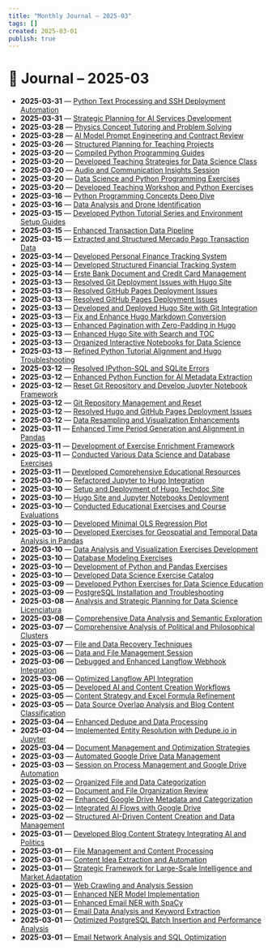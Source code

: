 ```yaml
---
title: "Monthly Journal – 2025-03"
tags: []
created: 2025-03-01
publish: true
---
```


# 📅 Journal – 2025-03

- **2025-03-31** — [Python Text Processing and SSH Deployment Automation](../Dev/2025-03-31_Python_Text_Processing_and_SSH_Deployment_Automati.md)
- **2025-03-31** — [Strategic Planning for AI Services Development](../Business/2025-03-31_Strategic_Planning_for_AI_Services_Development.md)
- **2025-03-28** — [Physics Concept Tutoring and Problem Solving](../Teaching/2025-03-28_Physics_Concept_Tutoring_and_Problem_Solving.md)
- **2025-03-28** — [AI Model Prompt Engineering and Contract Review](../Dev/2025-03-28_AI_Model_Prompt_Engineering_and_Contract_Review.md)
- **2025-03-26** — [Structured Planning for Teaching Projects](../Teaching/2025-03-26_Structured_Planning_for_Teaching_Projects.md)
- **2025-03-20** — [Compiled Python Programming Guides](../Teaching/2025-03-20_Compiled_Python_Programming_Guides.md)
- **2025-03-20** — [Developed Teaching Strategies for Data Science Class](../Teaching/2025-03-20_Developed_Teaching_Strategies_for_Data_Science_Cla.md)
- **2025-03-20** — [Audio and Communication Insights Session](../Teaching/2025-03-20_Audio_and_Communication_Insights_Session.md)
- **2025-03-20** — [Data Science and Python Programming Exercises](../Teaching/2025-03-20_Data_Science_and_Python_Programming_Exercises.md)
- **2025-03-20** — [Developed Teaching Workshop and Python Exercises](../Teaching/2025-03-20_Developed_Teaching_Workshop_and_Python_Exercises.md)
- **2025-03-16** — [Python Programming Concepts Deep Dive](../Teaching/2025-03-16_Python_Programming_Concepts_Deep_Dive.md)
- **2025-03-16** — [Data Analysis and Drone Identification](../Dev/2025-03-16_Data_Analysis_and_Drone_Identification.md)
- **2025-03-15** — [Developed Python Tutorial Series and Environment Setup Guides](../Teaching/2025-03-15_Developed_Python_Tutorial_Series_and_Environment_S.md)
- **2025-03-15** — [Enhanced Transaction Data Pipeline](../Dev/2025-03-15_Enhanced_Transaction_Data_Pipeline.md)
- **2025-03-15** — [Extracted and Structured Mercado Pago Transaction Data](../Accounting/2025-03-15_Extracted_and_Structured_Mercado_Pago_Transaction_.md)
- **2025-03-14** — [Developed Personal Finance Tracking System](../Accounting/2025-03-14_Developed_Personal_Finance_Tracking_System.md)
- **2025-03-14** — [Developed Structured Financial Tracking System](../Accounting/2025-03-14_Developed_Structured_Financial_Tracking_System.md)
- **2025-03-14** — [Erste Bank Document and Credit Card Management](../Accounting/2025-03-14_Erste_Bank_Document_and_Credit_Card_Management.md)
- **2025-03-13** — [Resolved Git Deployment Issues with Hugo Site](../Dev/2025-03-13_Resolved_Git_Deployment_Issues_with_Hugo_Site.md)
- **2025-03-13** — [Resolved GitHub Pages Deployment Issues](../Dev/2025-03-13_Resolved_GitHub_Pages_Deployment_Issues.md)
- **2025-03-13** — [Resolved GitHub Pages Deployment Issues](../Dev/2025-03-13_Resolved_GitHub_Pages_Deployment_Issues.md)
- **2025-03-13** — [Developed and Deployed Hugo Site with Git Integration](../Dev/2025-03-13_Developed_and_Deployed_Hugo_Site_with_Git_Integrat.md)
- **2025-03-13** — [Fix and Enhance Hugo Markdown Conversion](../Dev/2025-03-13_Fix_and_Enhance_Hugo_Markdown_Conversion.md)
- **2025-03-13** — [Enhanced Pagination with Zero-Padding in Hugo](../Dev/2025-03-13_Enhanced_Pagination_with_Zero-Padding_in_Hugo.md)
- **2025-03-13** — [Enhanced Hugo Site with Search and TOC](../Dev/2025-03-13_Enhanced_Hugo_Site_with_Search_and_TOC.md)
- **2025-03-13** — [Organized Interactive Notebooks for Data Science](../Teaching/2025-03-13_Organized_Interactive_Notebooks_for_Data_Science.md)
- **2025-03-13** — [Refined Python Tutorial Alignment and Hugo Troubleshooting](../Dev/2025-03-13_Refined_Python_Tutorial_Alignment_and_Hugo_Trouble.md)
- **2025-03-12** — [Resolved IPython-SQL and SQLite Errors](../Dev/2025-03-12_Resolved_IPython-SQL_and_SQLite_Errors.md)
- **2025-03-12** — [Enhanced Python Function for AI Metadata Extraction](../Dev/2025-03-12_Enhanced_Python_Function_for_AI_Metadata_Extractio.md)
- **2025-03-12** — [Reset Git Repository and Develop Jupyter Notebook Framework](../Teaching/2025-03-12_Reset_Git_Repository_and_Develop_Jupyter_Notebook_.md)
- **2025-03-12** — [Git Repository Management and Reset](../Dev/2025-03-12_Git_Repository_Management_and_Reset.md)
- **2025-03-12** — [Resolved Hugo and GitHub Pages Deployment Issues](../Dev/2025-03-12_Resolved_Hugo_and_GitHub_Pages_Deployment_Issues.md)
- **2025-03-12** — [Data Resampling and Visualization Enhancements](../Dev/2025-03-12_Data_Resampling_and_Visualization_Enhancements.md)
- **2025-03-11** — [Enhanced Time Period Generation and Alignment in Pandas](../Dev/2025-03-11_Enhanced_Time_Period_Generation_and_Alignment_in_P.md)
- **2025-03-11** — [Development of Exercise Enrichment Framework](../Teaching/2025-03-11_Development_of_Exercise_Enrichment_Framework.md)
- **2025-03-11** — [Conducted Various Data Science and Database Exercises](../Teaching/2025-03-11_Conducted_Various_Data_Science_and_Database_Exerci.md)
- **2025-03-11** — [Developed Comprehensive Educational Resources](../Teaching/2025-03-11_Developed_Comprehensive_Educational_Resources.md)
- **2025-03-10** — [Refactored Jupyter to Hugo Integration](../Dev/2025-03-10_Refactored_Jupyter_to_Hugo_Integration.md)
- **2025-03-10** — [Setup and Deployment of Hugo Techdoc Site](../Dev/2025-03-10_Setup_and_Deployment_of_Hugo_Techdoc_Site.md)
- **2025-03-10** — [Hugo Site and Jupyter Notebooks Deployment](../Dev/2025-03-10_Hugo_Site_and_Jupyter_Notebooks_Deployment.md)
- **2025-03-10** — [Conducted Educational Exercises and Course Evaluations](../Teaching/2025-03-10_Conducted_Educational_Exercises_and_Course_Evaluat.md)
- **2025-03-10** — [Developed Minimal OLS Regression Plot](../Dev/2025-03-10_Developed_Minimal_OLS_Regression_Plot.md)
- **2025-03-10** — [Developed Exercises for Geospatial and Temporal Data Analysis in Pandas](../Teaching/2025-03-10_Developed_Exercises_for_Geospatial_and_Temporal_Da.md)
- **2025-03-10** — [Data Analysis and Visualization Exercises Development](../Teaching/2025-03-10_Data_Analysis_and_Visualization_Exercises_Developm.md)
- **2025-03-10** — [Database Modeling Exercises](../Teaching/2025-03-10_Database_Modeling_Exercises.md)
- **2025-03-10** — [Development of Python and Pandas Exercises](../Teaching/2025-03-10_Development_of_Python_and_Pandas_Exercises.md)
- **2025-03-10** — [Developed Data Science Exercise Catalog](../Teaching/2025-03-10_Developed_Data_Science_Exercise_Catalog.md)
- **2025-03-09** — [Developed Python Exercises for Data Science Education](../Teaching/2025-03-09_Developed_Python_Exercises_for_Data_Science_Educat.md)
- **2025-03-09** — [PostgreSQL Installation and Troubleshooting](../Dev/2025-03-09_PostgreSQL_Installation_and_Troubleshooting.md)
- **2025-03-08** — [Analysis and Strategic Planning for Data Science Licenciatura](../Teaching/2025-03-08_Analysis_and_Strategic_Planning_for_Data_Science_L.md)
- **2025-03-08** — [Comprehensive Data Analysis and Semantic Exploration](../Dev/2025-03-08_Comprehensive_Data_Analysis_and_Semantic_Explorati.md)
- **2025-03-07** — [Comprehensive Analysis of Political and Philosophical Clusters](../Dev/2025-03-07_Comprehensive_Analysis_of_Political_and_Philosophi.md)
- **2025-03-07** — [File and Data Recovery Techniques](../Dev/2025-03-07_File_and_Data_Recovery_Techniques.md)
- **2025-03-06** — [Data and File Management Session](../Dev/2025-03-06_Data_and_File_Management_Session.md)
- **2025-03-06** — [Debugged and Enhanced Langflow Webhook Integration](../Dev/2025-03-06_Debugged_and_Enhanced_Langflow_Webhook_Integration.md)
- **2025-03-06** — [Optimized Langflow API Integration](../Dev/2025-03-06_Optimized_Langflow_API_Integration.md)
- **2025-03-05** — [Developed AI and Content Creation Workflows](../Dev/2025-03-05_Developed_AI_and_Content_Creation_Workflows.md)
- **2025-03-05** — [Content Strategy and Excel Formula Refinement](../SEO/2025-03-05_Content_Strategy_and_Excel_Formula_Refinement.md)
- **2025-03-05** — [Data Source Overlap Analysis and Blog Content Classification](../SEO/2025-03-05_Data_Source_Overlap_Analysis_and_Blog_Content_Clas.md)
- **2025-03-04** — [Enhanced Dedupe and Data Processing](../Dev/2025-03-04_Enhanced_Dedupe_and_Data_Processing.md)
- **2025-03-04** — [Implemented Entity Resolution with Dedupe.io in Jupyter](../Dev/2025-03-04_Implemented_Entity_Resolution_with_Dedupe.io_in_Ju.md)
- **2025-03-04** — [Document Management and Optimization Strategies](../Dev/2025-03-04_Document_Management_and_Optimization_Strategies.md)
- **2025-03-03** — [Automated Google Drive Data Management](../Dev/2025-03-03_Automated_Google_Drive_Data_Management.md)
- **2025-03-03** — [Session on Process Management and Google Drive Automation](../Business/2025-03-03_Session_on_Process_Management_and_Google_Drive_Aut.md)
- **2025-03-02** — [Organized File and Data Categorization](../Dev/2025-03-02_Organized_File_and_Data_Categorization.md)
- **2025-03-02** — [Document and File Organization Review](../Business/2025-03-02_Document_and_File_Organization_Review.md)
- **2025-03-02** — [Enhanced Google Drive Metadata and Categorization](../Dev/2025-03-02_Enhanced_Google_Drive_Metadata_and_Categorization.md)
- **2025-03-02** — [Integrated AI Flows with Google Drive](../Dev/2025-03-02_Integrated_AI_Flows_with_Google_Drive.md)
- **2025-03-02** — [Structured AI-Driven Content Creation and Data Management](../Dev/2025-03-02_Structured_AI-Driven_Content_Creation_and_Data_Man.md)
- **2025-03-01** — [Developed Blog Content Strategy Integrating AI and Politics](../SEO/2025-03-01_Developed_Blog_Content_Strategy_Integrating_AI_and.md)
- **2025-03-01** — [File Management and Content Processing](../Dev/2025-03-01_File_Management_and_Content_Processing.md)
- **2025-03-01** — [Content Idea Extraction and Automation](../Dev/2025-03-01_Content_Idea_Extraction_and_Automation.md)
- **2025-03-01** — [Strategic Framework for Large-Scale Intelligence and Market Adaptation](../Business/2025-03-01_Strategic_Framework_for_Large-Scale_Intelligence_a.md)
- **2025-03-01** — [Web Crawling and Analysis Session](../Dev/2025-03-01_Web_Crawling_and_Analysis_Session.md)
- **2025-03-01** — [Enhanced NER Model Implementation](../Dev/2025-03-01_Enhanced_NER_Model_Implementation.md)
- **2025-03-01** — [Enhanced Email NER with SpaCy](../Dev/2025-03-01_Enhanced_Email_NER_with_SpaCy.md)
- **2025-03-01** — [Email Data Analysis and Keyword Extraction](../Dev/2025-03-01_Email_Data_Analysis_and_Keyword_Extraction.md)
- **2025-03-01** — [Optimized PostgreSQL Batch Insertion and Performance Analysis](../Dev/2025-03-01_Optimized_PostgreSQL_Batch_Insertion_and_Performan.md)
- **2025-03-01** — [Email Network Analysis and SQL Optimization](../Dev/2025-03-01_Email_Network_Analysis_and_SQL_Optimization.md)